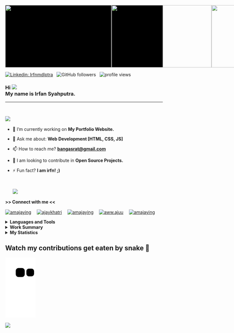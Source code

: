 <!-- banner -->
 
<div class="container" style="background-color:black ;">
<div class="banner"  style="display: flex;" style="text-align: center;" style="align-items: center;">
<img width="340" height="200" src="https://miro.medium.com/max/1360/0*7Q3yvSIv_t0ioJ-Z.gif" alt="">
<img style="display: flex;" width="320" height="200" src="https://camo.githubusercontent.com/2309797487e5e969659a3b545c96151807b04120a9cc2985f632ec94ba00c9f3/68747470733a2f2f6d656469612e67697068792e636f6d2f6d656469612f53576f536b4e36447854737a71494b4571762f67697068792e676966" alt="">
<img width="340" height="200" src="https://cdn.dribbble.com/users/1162077/screenshots/3848914/programmer.gif" alt="">
</div>
</div>

[![Linkedin: Irfnmdlptra](https://img.shields.io/badge/-irfn-red?style=flat-square&logo=Linkedin&logoColor=white&link=https://www.linkedin.com/in/amajaying/)](https://www.linkedin.com/in/amajaying/) &nbsp;
![GitHub followers](https://img.shields.io/github/followers/amajaying?label=Follow&style=social) &nbsp;
<img alt = "profile views" src="https://komarev.com/ghpvc/?username=amajaying&color=brightgreen">

<h3>Hi <img src="https://github.com/TheDudeThatCode/TheDudeThatCode/blob/master/Assets/Hi.gif" width="29px"><br>My name is Irfan Syahputra.</h3>
<hr>
<br>
<p><img src="https://img.shields.io/badge/Under%20Grad-KIIT%20'25-blue"/>
</p>

<!-- My Details -->
<p>
  
- 🌱 I’m currently working on **My Portfolio Website.**

- 💬 Ask me about: **Web Development [HTML, CSS, JS]**

- 📫 How to reach me? **bangasrat@gmail.com**

- 👀 I am looking to contribute in **Open Source Projects.**

- ⚡ Fun fact? **I am irfn! ;)**
    </p><br>
  <p><img src="https://img.shields.io/badge/Chief%20Editorial%2FEditor-CodeHolic's%20Point-red" /></p>

    <!-- My Social Handles -->

<b>>> Connect with me <<</b>

<p align="left">
<a href="https://linkedin.com/in/amajaying" target="blank"><img align="center" src="https://raw.githubusercontent.com/rahuldkjain/github-profile-readme-generator/master/src/images/icons/Social/linked-in-alt.svg" alt="amajaying" height="30" width="40" /></a>&emsp;
<a href="https://www.youtube.com/c/ajaykhatri" target="blank"><img align="center" src="https://raw.githubusercontent.com/rahuldkjain/github-profile-readme-generator/master/src/images/icons/Social/youtube.svg" alt="ajaykhatri" height="30" width="40" /></a>&emsp;
<a href="https://instagram.com/amajaying" target="blank"><img align="center" src="https://raw.githubusercontent.com/rahuldkjain/github-profile-readme-generator/master/src/images/icons/Social/instagram.svg" alt="amajaying" height="30" width="40" /></a>&emsp;
<a href="https://fb.com/aww.ajuu" target="blank"><img align="center" src="https://raw.githubusercontent.com/rahuldkjain/github-profile-readme-generator/master/src/images/icons/Social/facebook.svg" alt="aww.ajuu" height="30" width="40" /></a>&emsp;
<a href="https://twitter.com/amajaying" target="blank"><img align="center" src="https://raw.githubusercontent.com/rahuldkjain/github-profile-readme-generator/master/src/images/icons/Social/twitter.svg" alt="amajaying" height="30" width="40" /></a>&emsp;

</p>
<details>
<!-- Languages and Tools I use  -->
<summary><b>Languages and Tools</b></summary>
<p align="left"> <a href="https://getbootstrap.com" target="_blank" rel="noreferrer"> <img src="https://raw.githubusercontent.com/devicons/devicon/master/icons/bootstrap/bootstrap-plain-wordmark.svg" alt="bootstrap" width="40" height="40"/> </a>&emsp;
<a href="https://www.w3schools.com/cpp/" target="_blank" rel="noreferrer"> <img src="https://raw.githubusercontent.com/devicons/devicon/master/icons/cplusplus/cplusplus-original.svg" alt="cplusplus" width="40" height="40"/> </a> 
&emsp;<a href="https://www.w3schools.com/css/" target="_blank" rel="noreferrer"> <img src="https://raw.githubusercontent.com/devicons/devicon/master/icons/css3/css3-original-wordmark.svg" alt="css3" width="40" height="40"/> </a>&emsp; <a href="https://www.figma.com/" target="_blank" rel="noreferrer"> <img src="https://www.vectorlogo.zone/logos/figma/figma-icon.svg" alt="figma" width="40" height="40"/> </a> &emsp;<a href="https://git-scm.com/" target="_blank" rel="noreferrer"> <img src="https://www.vectorlogo.zone/logos/git-scm/git-scm-icon.svg" alt="git" width="40" height="40"/> </a><br><br> <a href="https://www.w3.org/html/" target="_blank" rel="noreferrer"> <img src="https://raw.githubusercontent.com/devicons/devicon/master/icons/html5/html5-original-wordmark.svg" alt="html5" width="40" height="40"/> </a>&emsp; <a href="https://www.adobe.com/in/products/illustrator.html" target="_blank" rel="noreferrer"> <img src="https://www.vectorlogo.zone/logos/adobe_illustrator/adobe_illustrator-icon.svg" alt="illustrator" width="40" height="40"/> </a>&emsp; <a href="https://developer.mozilla.org/en-US/docs/Web/JavaScript" target="_blank" rel="noreferrer"> <img src="https://raw.githubusercontent.com/devicons/devicon/master/icons/javascript/javascript-original.svg" alt="javascript" width="40" height="40"/> </a> &emsp;<a href="https://kotlinlang.org" target="_blank" rel="noreferrer"> <img src="https://www.vectorlogo.zone/logos/kotlinlang/kotlinlang-icon.svg" alt="kotlin" width="40" height="40"/> </a> &emsp;<a href="https://www.photoshop.com/en" target="_blank" rel="noreferrer"> <img src="https://raw.githubusercontent.com/devicons/devicon/master/icons/photoshop/photoshop-line.svg" alt="photoshop" width="40" height="40"/> </a><br><br> <a href="https://www.python.org" target="_blank" rel="noreferrer"> <img src="https://raw.githubusercontent.com/devicons/devicon/master/icons/python/python-original.svg" alt="python" width="40" height="40"/> </a>&emsp; <a href="https://www.adobe.com/products/xd.html" target="_blank" rel="noreferrer"> <img src="https://cdn.worldvectorlogo.com/logos/adobe-xd.svg" alt="xd" width="40" height="40"/> </a> &emsp; <a href="https://www.adobe.com/products/xd.html" target="_blank" rel="noreferrer"> <img src="https://upload.wikimedia.org/wikipedia/commons/thumb/4/40/Adobe_Premiere_Pro_CC_icon.svg/512px-Adobe_Premiere_Pro_CC_icon.svg.png" alt="xd" width="40" height="40"/> </a> &emsp;<a href="https://developer.android.com" target="_blank" rel="noreferrer"> <img src="https://raw.githubusercontent.com/devicons/devicon/master/icons/android/android-original-wordmark.svg" alt="android" width="40" height="40"/> </a> &emsp;<a href="https://firebase.google.com/" target="_blank" rel="noreferrer"> <img src="https://www.vectorlogo.zone/logos/firebase/firebase-icon.svg" alt="firebase" width="40" height="40"/> </a></p>
<br>
</details>

<!-- Work Summary -->
<details>
<summary><b>Work Summary</b></summary>
 <img src="https://github-readme-stats.vercel.app/api/top-langs/?username=amajaying&layout=compact&count_private=true&theme=dark">
</details>

<!-- My Stats -->
<details>
<summary><b>My Statistics</b></summary>
<p>&nbsp;<img align="center" src="https://activity-graph.herokuapp.com/graph?username=amajaying&theme=react-dark&bg_color=20232a&hide_border=true" alt="amajaying" /></p>
<br>
<p>&nbsp;<img align="center" src="https://github-readme-stats.vercel.app/api?username=amajaying&show_icons=true&locale=en&theme=dark" alt="amajaying" /></p>
<br>
<p><img width="500px" src="https://github-readme-streak-stats.herokuapp.com/?user=amajaying&theme=dark" alt="amajaying" style="max-width: 100%;"/>
</p>
<img alt="Trophy" align="center" height="250px" src="https://github-profile-trophy.vercel.app/?username=amajaying&theme=dracula"/>
</details>

## Watch my contributions get eaten by snake 🐍

<!-- Contribution Snake -->

![snake gif](https://github.com/amajaying/amajaying/blob/output/github-contribution-grid-snake.svg)

<!-- Footer -->

<img src="https://github.com/amajaying/amajaying/blob/main/Footer.jpg">
